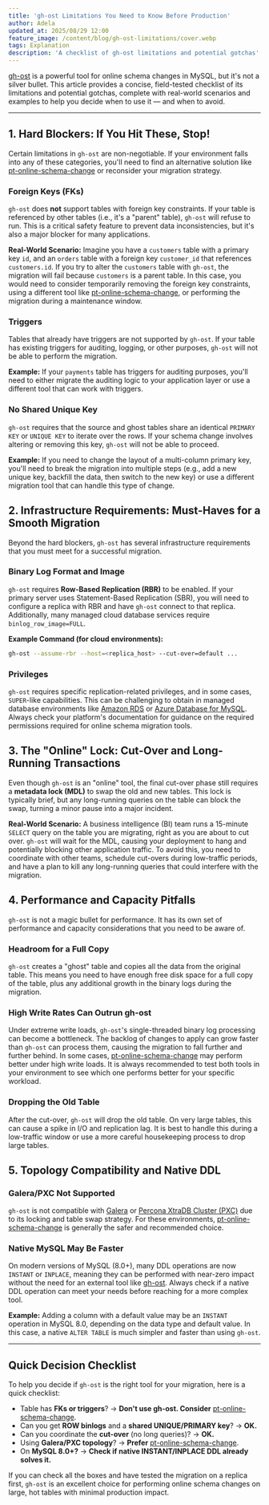 ```yaml
---
title: 'gh-ost Limitations You Need to Know Before Production'
author: Adela
updated_at: 2025/08/29 12:00
feature_image: /content/blog/gh-ost-limitations/cover.webp
tags: Explanation
description: 'A checklist of gh-ost limitations and potential gotchas'
---
```


[gh-ost](https://github.com/github/gh-ost) is a powerful tool for online schema changes in MySQL, but it's not a silver bullet. This article provides a concise, field-tested checklist of its limitations and potential gotchas, complete with real-world scenarios and examples to help you decide when to use it — and when to avoid.

---

## 1. Hard Blockers: If You Hit These, Stop!

Certain limitations in `gh-ost` are non-negotiable. If your environment falls into any of these categories, you'll need to find an alternative solution like [pt-online-schema-change](https://docs.percona.com/percona-toolkit/pt-online-schema-change.html) or reconsider your migration strategy.

### Foreign Keys (FKs)

`gh-ost` does **not** support tables with foreign key constraints. If your table is referenced by other tables (i.e., it's a "parent" table), `gh-ost` will refuse to run. This is a critical safety feature to prevent data inconsistencies, but it's also a major blocker for many applications.

**Real-World Scenario:** Imagine you have a `customers` table with a primary key `id`, and an `orders` table with a foreign key `customer_id` that references `customers.id`. If you try to alter the `customers` table with `gh-ost`, the migration will fail because `customers` is a parent table. In this case, you would need to consider temporarily removing the foreign key constraints, using a different tool like [pt-online-schema-change](https://docs.percona.com/percona-toolkit/pt-online-schema-change.html), or performing the migration during a maintenance window.

### Triggers

Tables that already have triggers are not supported by `gh-ost`. If your table has existing triggers for auditing, logging, or other purposes, `gh-ost` will not be able to perform the migration.

**Example:** If your `payments` table has triggers for auditing purposes, you'll need to either migrate the auditing logic to your application layer or use a different tool that can work with triggers.

### No Shared Unique Key

`gh-ost` requires that the source and ghost tables share an identical `PRIMARY KEY` or `UNIQUE KEY` to iterate over the rows. If your schema change involves altering or removing this key, `gh-ost` will not be able to proceed.

**Example:** If you need to change the layout of a multi-column primary key, you'll need to break the migration into multiple steps (e.g., add a new unique key, backfill the data, then switch to the new key) or use a different migration tool that can handle this type of change.

## 2. Infrastructure Requirements: Must-Haves for a Smooth Migration

Beyond the hard blockers, `gh-ost` has several infrastructure requirements that you must meet for a successful migration.

### Binary Log Format and Image

`gh-ost` requires **Row-Based Replication (RBR)** to be enabled. If your primary server uses Statement-Based Replication (SBR), you will need to configure a replica with RBR and have `gh-ost` connect to that replica. Additionally, many managed cloud database services require `binlog_row_image=FULL`.

**Example Command (for cloud environments):**
 ```bash
 gh-ost --assume-rbr --host=<replica_host> --cut-over=default ...
 ```

### Privileges

`gh-ost` requires specific replication-related privileges, and in some cases, `SUPER`-like capabilities. This can be challenging to obtain in managed database environments like [Amazon RDS](https://aws.amazon.com/rds/) or [Azure Database for MySQL](https://azure.microsoft.com/en-us/products/azure-database-for-mysql). Always check your platform's documentation for guidance on the required permissions required for online schema migration tools.

## 3. The "Online" Lock: Cut-Over and Long-Running Transactions

Even though `gh-ost` is an "online" tool, the final cut-over phase still requires a **metadata lock (MDL)** to swap the old and new tables. This lock is typically brief, but any long-running queries on the table can block the swap, turning a minor pause into a major incident.

**Real-World Scenario:** A business intelligence (BI) team runs a 15-minute `SELECT` query on the table you are migrating, right as you are about to cut over. `gh-ost` will wait for the MDL, causing your deployment to hang and potentially blocking other application traffic. To avoid this, you need to coordinate with other teams, schedule cut-overs during low-traffic periods, and have a plan to kill any long-running queries that could interfere with the migration.

## 4. Performance and Capacity Pitfalls

`gh-ost` is not a magic bullet for performance. It has its own set of performance and capacity considerations that you need to be aware of.

### Headroom for a Full Copy

`gh-ost` creates a "ghost" table and copies all the data from the original table. This means you need to have enough free disk space for a full copy of the table, plus any additional growth in the binary logs during the migration.

### High Write Rates Can Outrun gh-ost

Under extreme write loads, `gh-ost`'s single-threaded binary log processing can become a bottleneck. The backlog of changes to apply can grow faster than `gh-ost` can process them, causing the migration to fall further and further behind. In some cases, [pt-online-schema-change](https://docs.percona.com/percona-toolkit/pt-online-schema-change.html) may perform better under high write loads. It is always recommended to test both tools in your environment to see which one performs better for your specific workload.

### Dropping the Old Table

After the cut-over, `gh-ost` will drop the old table. On very large tables, this can cause a spike in I/O and replication lag. It is best to handle this during a low-traffic window or use a more careful housekeeping process to drop large tables.

## 5. Topology Compatibility and Native DDL

### Galera/PXC Not Supported

`gh-ost` is not compatible with [Galera](https://galeracluster.com/) or [Percona XtraDB Cluster (PXC)](https://www.percona.com/software/mysql-database/percona-xtradb-cluster) due to its locking and table swap strategy. For these environments, [pt-online-schema-change](https://docs.percona.com/percona-toolkit/pt-online-schema-change.html) is generally the safer and recommended choice.

### Native MySQL May Be Faster

On modern versions of MySQL (8.0+), many DDL operations are now `INSTANT` or `INPLACE`, meaning they can be performed with near-zero impact without the need for an external tool like [gh-ost](https://github.com/github/gh-ost). Always check if a native DDL operation can meet your needs before reaching for a more complex tool.

**Example:** Adding a column with a default value may be an `INSTANT` operation in MySQL 8.0, depending on the data type and default value. In this case, a native `ALTER TABLE` is much simpler and faster than using `gh-ost`.

---

## Quick Decision Checklist

To help you decide if `gh-ost` is the right tool for your migration, here is a quick checklist:

- Table has **FKs or triggers**? → **Don't use gh-ost. Consider** [pt-online-schema-change](https://docs.percona.com/percona-toolkit/pt-online-schema-change.html).
- Can you get **ROW binlogs** and a **shared UNIQUE/PRIMARY key**? → **OK.**
- Can you coordinate the **cut-over** (no long queries)? → **OK.**
- Using **Galera/PXC topology**? → **Prefer** [pt-online-schema-change](https://docs.percona.com/percona-toolkit/pt-online-schema-change.html).
- On **MySQL 8.0+?** → **Check if native INSTANT/INPLACE DDL already solves it.**

If you can check all the boxes and have tested the migration on a replica first, `gh-ost` is an excellent choice for performing online schema changes on large, hot tables with minimal production impact.